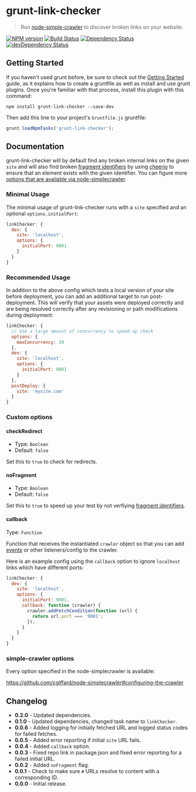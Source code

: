 # grunt-link-checker

> Run [node-simple-crawler](https://github.com/cgiffard/node-simplecrawler) to discover broken links on your website.

[![NPM version](https://img.shields.io/npm/v/grunt-link-checker.svg)](https://www.npmjs.com/package/grunt-link-checker)
[![Build Status](https://img.shields.io/travis/ChrisWren/grunt-link-checker/master.svg)](https://travis-ci.org/ChrisWren/grunt-link-checker)
[![Dependency Status](https://img.shields.io/david/ChrisWren/grunt-link-checker.svg)](https://david-dm.org/ChrisWren/grunt-link-checker)
[![devDependency Status](https://img.shields.io/david/dev/ChrisWren/grunt-link-checker.svg)](https://david-dm.org/ChrisWren/grunt-link-checker#info=devDependencies)

## Getting Started

If you haven't used grunt before, be sure to check out the [Getting Started](http://gruntjs.com/getting-started) guide, as it explains how to create a gruntfile as well as install and use grunt plugins. Once you're familiar with that process, install this plugin with this command:

```shell
npm install grunt-link-checker --save-dev
```

Then add this line to your project's `Gruntfile.js` gruntfile:

```js
grunt.loadNpmTasks('grunt-link-checker');
```

## Documentation

grunt-link-checker will by default find any broken internal links on the given `site` and will also find broken [fragment identifiers] by using [cheerio](https://github.com/cheeriojs/cheerio) to ensure that an element exists with the given identifier. You can figure more [options that are available via node-simplecrawler](https://github.com/cgiffard/node-simplecrawler#configuring-the-crawler).

### Minimal Usage

The minimal usage of grunt-link-checker runs with a `site` specified and an optional `options.initialPort`:

```js
linkChecker: {
  dev: {
    site: 'localhost',
    options: {
      initialPort: 9001
    }
  }
}
```

### Recommended Usage

In addition to the above config which tests a local version of your site before deployment, you can add an additional target to run post-deployment. This will verify that your assets were deployed correctly and are being resolved correctly after any revisioning or path modifications during deployment:

```js
linkChecker: {
  // Use a large amount of concurrency to speed up check
  options: {
    maxConcurrency: 20
  },
  dev: {
    site: 'localhost',
    options: {
      initialPort: 9001
    }
  },
  postDeploy: {
    site: 'mysite.com'
  }
}
```

### Custom options

#### checkRedirect

* Type: `Boolean`
* Default: `false`

Set this to `true` to check for redirects.

#### noFragment

* Type: `Boolean`
* Default: `false`

Set this to `true` to speed up your test by not verfiying [fragment identifiers].

#### callback

Type: `Function`

Function that receives the instantiated `crawler` object so that you can add [events](https://github.com/cgiffard/node-simplecrawler#events) or other listeners/config to the crawler.

Here is an example config using the `callback` option to ignore `localhost` links which have different ports:

```js
linkChecker: {
  dev: {
    site: 'localhost',
    options: {
      initialPort: 9001,
      callback: function (crawler) {
        crawler.addFetchCondition(function (url) {
          return url.port === '9001';
        });
      }
    }
  }
}
```

### simple-crawler options

Every option specified in the node-simplecrawler is available:

<https://github.com/cgiffard/node-simplecrawler#configuring-the-crawler>

## Changelog

* **0.2.0** - Updated dependencies.
* **0.1.0** - Updated dependencies, changed task name to `linkChecker`.
* **0.0.6** - Added logging for initially fetched URL and logged status codes for failed fetches.
* **0.0.5** - Added error reporting if initial `site` URL fails.
* **0.0.4** - Added `callback` option.
* **0.0.3** - Fixed repo link in package.json and fixed error reporting for a failed initial URL.
* **0.0.2** - Added `noFragment` flag.
* **0.0.1** - Check to make sure `#` URLs resolve to content with a corresponding ID.
* **0.0.0** - Initial release.

[fragment identifiers]: https://en.wikipedia.org/wiki/Fragment_identifier

